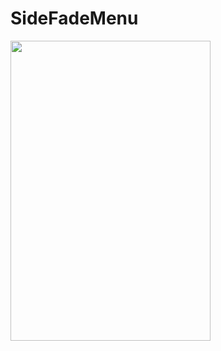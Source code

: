 # SideFadeMenu

<img width="320" height="480" src="https://raw.githubusercontent.com/LuckyCattZW/SideFadeMenu/master/gif/demo.gif" />

